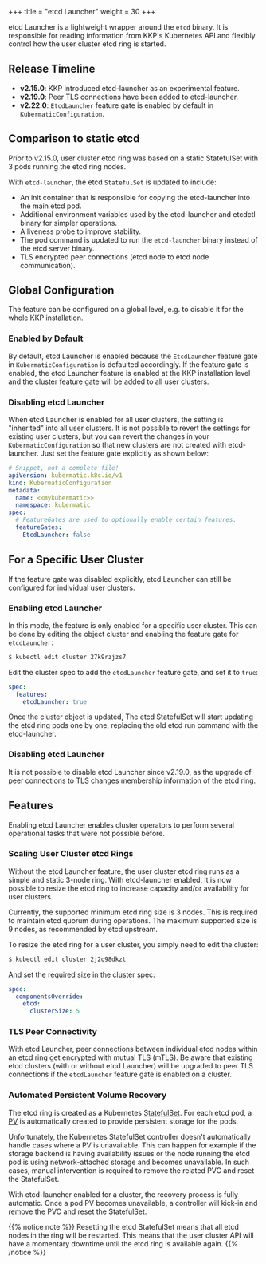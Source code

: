 +++
title = "etcd Launcher"
weight = 30
+++

etcd Launcher is a lightweight wrapper around the `etcd` binary. It is responsible for reading information from KKP's Kubernetes
API and flexibly control how the user cluster etcd ring is started.

## Release Timeline

- **v2.15.0**: KKP introduced etcd-launcher as an experimental feature.
- **v2.19.0**: Peer TLS connections have been added to etcd-launcher.
- **v2.22.0**: `EtcdLauncher` feature gate is enabled by default in `KubermaticConfiguration`.


## Comparison to static etcd

Prior to v2.15.0, user cluster etcd ring was based on a static StatefulSet with 3 pods running the etcd ring nodes.

With `etcd-launcher`, the etcd `StatefulSet` is updated to include:
- An init container that is responsible for copying the etcd-launcher into the main etcd pod.
- Additional environment variables used by the etcd-launcher and etcdctl binary for simpler operations.
- A liveness probe to improve stability.
- The pod command is updated to run the `etcd-launcher` binary instead of the etcd server binary.
- TLS encrypted peer connections (etcd node to etcd node communication).

## Global Configuration

The feature can be configured on a global level, e.g. to disable it for the whole KKP installation.

### Enabled by Default

By default, etcd Launcher is enabled because the `EtcdLauncher` feature gate in `KubermaticConfiguration` is defaulted accordingly.
If the feature gate is enabled, the etcd Launcher feature is enabled at the KKP installation level and the cluster feature gate will be
added to all user clusters.

### Disabling etcd Launcher

When etcd Launcher is enabled for all user clusters, the setting is "inherited" into all user clusters. It is not possible to
revert the settings for existing user clusters, but you can revert the changes in your `KubermaticConfiguration` so that new
clusters are not created with etcd-launcher. Just set the feature gate explicitly as shown below:

```yaml
# Snippet, not a complete file!
apiVersion: kubermatic.k8c.io/v1
kind: KubermaticConfiguration
metadata:
  name: <<mykubermatic>>
  namespace: kubermatic
spec:
  # FeatureGates are used to optionally enable certain features.
  featureGates:
    EtcdLauncher: false
```

## For a Specific User Cluster

If the feature gate was disabled explicitly, etcd Launcher can still be configured for individual user clusters.

### Enabling etcd Launcher
In this mode, the feature is only enabled for a specific user cluster. This can be done by editing the object cluster and
enabling the feature gate for `etcdLauncher`:

```bash
$ kubectl edit cluster 27k9rzjzs7
```

Edit the cluster spec to add the `etcdLauncher` feature gate, and set it to `true`:

```yaml
spec:
  features:
    etcdLauncher: true
```

Once the cluster object is updated, The etcd StatefulSet will start updating the etcd ring pods one by one,
replacing the old etcd run command with the etcd-launcher.

### Disabling etcd Launcher

It is not possible to disable etcd Launcher since v2.19.0, as the upgrade of peer connections to TLS changes
membership information of the etcd ring.

## Features

Enabling etcd Launcher enables cluster operators to perform several operational tasks that were not possible before.

### Scaling User Cluster etcd Rings

Without the etcd Launcher feature, the user cluster etcd ring runs as a simple and static 3-node ring.
With etcd-launcher enabled, it is now possible to resize the etcd ring to increase capacity and/or availability for user clusters.

Currently, the supported minimum etcd ring size is 3 nodes. This is required to maintain etcd quorum during operations.
The maximum supported size is 9 nodes, as recommended by etcd upstream.

To resize the etcd ring for a user cluster, you simply need to edit the cluster:

```bash
$ kubectl edit cluster 2j2q98dkzt
```

And set the required size in the cluster spec:

```yaml
spec:
  componentsOverride:
    etcd:
      clusterSize: 5
```

### TLS Peer Connectivity

With etcd Launcher, peer connections between individual etcd nodes within an etcd ring get encrypted with mutual TLS (mTLS).
Be aware that existing etcd clusters (with or without etcd Launcher) will be upgraded to peer TLS connections if the
`etcdLauncher` feature gate is enabled on a cluster.

### Automated Persistent Volume Recovery

The etcd ring is created as a Kubernetes [StatefulSet](https://kubernetes.io/docs/tutorials/stateful-application/basic-stateful-set/).
For each etcd pod, a [PV](https://kubernetes.io/docs/concepts/storage/persistent-volumes/) is automatically created to provide
persistent storage for the pods.

Unfortunately, the Kubernetes StatefulSet controller doesn't automatically handle cases where a PV is unavailable.
This can happen for example if the storage backend is having availability issues or the node running the etcd pod is using network-attached
storage and becomes unavailable. In such cases, manual intervention is required to remove the related PVC and reset the StatefulSet.

With etcd-launcher enabled for a cluster, the recovery process is fully automatic. Once a pod PV becomes unavailable,
a controller will kick-in and remove the PVC and reset the StatefulSet.

{{% notice note %}}
Resetting the etcd StatefulSet means that all etcd nodes in the ring will be restarted. This means that the user cluster API
will have a momentary downtime until the etcd ring is available again.
{{% /notice %}}
